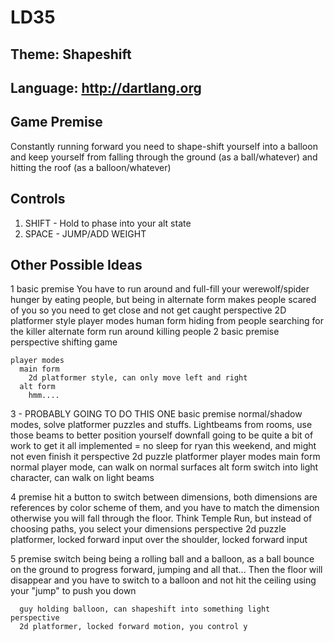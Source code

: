 # LD35

## Theme: Shapeshift

## Language: http://dartlang.org

## Game Premise
  Constantly running forward you need to shape-shift yourself into a balloon and keep yourself from falling through the ground (as a ball/whatever) and hitting the roof (as a balloon/whatever)

## Controls
  1) SHIFT - Hold to phase into your alt state
  2) SPACE - JUMP/ADD WEIGHT

## Other Possible Ideas
  1
    basic premise
      You have to run around and full-fill your werewolf/spider hunger by eating people, but being in alternate form makes people scared of you so you need to get close and not get caught
    perspective
      2D
      platformer style
    player modes
      human form
        hiding from people searching for the killer
      alternate form
        run around killing people
  2
    basic premise
      perspective shifting game

    player modes
      main form
        2d platformer style, can only move left and right
      alt form
        hmm....

  3 -  PROBABLY GOING TO DO THIS ONE
    basic premise
      normal/shadow modes, solve platformer puzzles and stuffs. Lightbeams from rooms, use those beams to better position yourself
    downfall
      going to be quite a bit of work to get it all implemented = no sleep for ryan this weekend, and might not even finish it
    perspective
      2d puzzle platformer
    player modes
      main form
        normal player mode, can walk on normal surfaces
      alt form
        switch into light character, can walk on light beams

  4
    premise
      hit a button to switch between dimensions, both dimensions are references by color scheme of them, and you have to match the dimension otherwise you will fall through the floor. Think Temple Run, but instead of choosing paths, you select your dimensions
    perspective
      2d puzzle platformer, locked forward input
      over the shoulder, locked forward input

  5
    premise
      switch being being a rolling ball and a balloon, as a ball bounce on the ground to progress forward, jumping and all that... Then the floor will disappear and you have to switch to a balloon and not hit the ceiling using your "jump" to push you down

      guy holding balloon, can shapeshift into something light
    perspective
      2d platformer, locked forward motion, you control y
